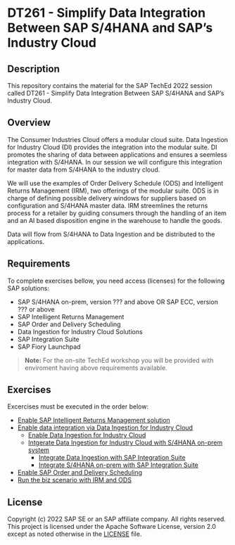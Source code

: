 # DT261 - Simplify Data Integration Between SAP S/4HANA and SAP’s Industry Cloud

## Description

This repository contains the material for the SAP TechEd 2022 session called DT261 - Simplify Data Integration Between SAP S/4HANA and SAP’s Industry Cloud.  

## Overview

The Consumer Industries Cloud offers a modular cloud suite. Data Ingestion for Industry Cloud (DI) provides the integration into the modular suite. DI promotes the sharing of data between applications and ensures a seemless integration with S/4HANA. In our session we will configure this integration for master data from S/4HANA to the industry cloud.

We will use the examples of Order Delivery Schedule (ODS) and Intelligent Returns Management (IRM), two offerings of the modular suite. ODS is in charge of defining possible delivery windows for suppliers based on configuration and S/4HANA master data. IRM streemlines the returns process for a retailer by guiding consumers through the handling of an item and an AI based disposition engine in the warehouse to handle the goods.   

Data will flow from S/4HANA to Data Ingestion and be distributed to the applications.

## Requirements

To complete exercises bellow, you need access (licenses) for the following SAP solutions:
- SAP S/4HANA on-prem, version ???<!--to be added by Christian--> and above OR SAP ECC, version ???<!--to be added by Christian--> or above
- SAP Intelligent Returns Management
- SAP Order and Delivery Scheduling
- Data Ingestion for Industry Cloud Solutions
- SAP Integration Suite
- SAP Fiory Launchpad

> **Note:**
> For the on-site TechEd workshop you will be provided with enviroment having above requirements available.

## Exercises

Excercises must be executed in the order below:

<!-- to be validated with Christian and Fabian -->

- [Enable SAP Intelligent Returns Management solution](exercises/ex0/README.md) <!--Stani-->
- [Enable data integration via Data Ingestion for Industry Cloud](exercises/ex1/README.md)<!--Stani-->
    - [Enable Data Ingestion for Industry Cloud](exercises/ex1/README.md#exercise-11-sub-exercise-1-description)<!--Stani-->
    - [Intgerate Data Ingestion for Industry Cloud with S/4HANA on-prem system](exercises/ex1/README.md#exercise-12-sub-exercise-2-description)
        - [Integrate Data Ingestion with SAP Integration Suite](exercises/ex1/README.md#exercise-12-sub-exercise-2-description)<!--Stani-->
        - [Integrate S/4HANA on-prem with SAP Integration Suite](exercises/ex1/README.md#exercise-12-sub-exercise-2-description)<!--Christian-->
- [Enable SAP Order and Delivery Scheduling](exercises/ex2/README.md) <!--Stani-->
- [Run the biz scenario with IRM and ODS](exercises/ex3/README.md) <!--Christian-->
  
<!-- 
**IMPORTANT**

Your repo must contain the .reuse and LICENSES folder and the License section below. DO NOT REMOVE the section or folders/files. Also, remove all unused template assets(images, folders, etc) from the exercises folder. 

## How to obtain support

Support for the content in this repository is available during the actual time of the online session for which this content has been designed. Otherwise, you may request support via the [Issues](../../issues) tab.

-->

## License
Copyright (c) 2022 SAP SE or an SAP affiliate company. All rights reserved. This project is licensed under the Apache Software License, version 2.0 except as noted otherwise in the [LICENSE](LICENSES/Apache-2.0.txt) file.
